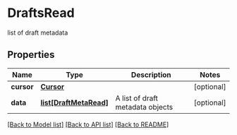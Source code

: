 # DraftsRead

list of draft metadata
## Properties
Name | Type | Description | Notes
------------ | ------------- | ------------- | -------------
**cursor** | [**Cursor**](Cursor.md) |  | [optional] 
**data** | [**list[DraftMetaRead]**](DraftMetaRead.md) | A list of draft metadata objects | [optional] 

[[Back to Model list]](../README.md#documentation-for-models) [[Back to API list]](../README.md#documentation-for-api-endpoints) [[Back to README]](../README.md)


